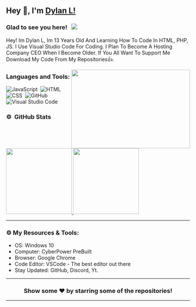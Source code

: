 ## Hey 👋, I'm [Dylan L!](https://github.com/DevDylanL)

### Glad to see you here! &nbsp; ![](https://komarev.com/ghpvc/?username=DevDylanL&label=Views&color=blue&style=plastic)

Hey! Im Dylan L, Im 13 Years Old And Learning How To Code In HTML, PHP, JS. I Use Visual Studio Code For Coding. I Plan To Become A Hosting Company CEO When I Become Older. If You All Want To Support Me Download My Code From My Repositories👍. 

<img align="right" height="215" width="325" alt="" src="https://cdn.dribbble.com/users/416610/screenshots/4801105/coding_desk_flat_vector_ui_ux_design_illustration_motion_animation_gif2.gif" />

### Languages and Tools:

![JavaScript](https://img.shields.io/badge/-JavaScript-333333?style=flat&logo=javascript)&nbsp;
![HTML](https://img.shields.io/badge/-HTML-333333?style=flat&logo=HTML5)&nbsp;
![CSS](https://img.shields.io/badge/-CSS-333333?style=flat&logo=CSS3&logoColor=1572B6)&nbsp;
![GitHub](https://img.shields.io/badge/-GitHub-333333?style=flat&logo=github)&nbsp;
![Visual Studio Code](https://img.shields.io/badge/-Visual%20Studio%20Code-333333?style=flat&logo=visual-studio-code&logoColor=007ACC)&nbsp;

### ⚙️ &nbsp;GitHub Stats

<p align="left">
<a href="https://github.com/DevDylanL">
  <img height="180em" src="https://github-readme-stats-eight-theta.vercel.app/api?username=DevDylanL&show_icons=true&theme=react&include_all_commits=true&count_private=true"/>
  <img height="180em" src="https://github-readme-stats-eight-theta.vercel.app/api/top-langs/?username=DevDylanL&layout=compact&langs_count=8&theme=react"/>
</a>
</p>

---

### ⚙️ My Resources & Tools:

- OS: Windows 10
- Computer: CyberPower PreBuilt
- Browser: Google Chrome
- Code Editor: VSCode - The best editor out there
- Stay Updated: GitHub, Discord, Yt.

---

<h3 align=center>Show some ❤️ by starring some of the repositories!</h3>

---
